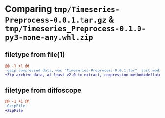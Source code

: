 # Comparing `tmp/Timeseries-Preprocess-0.0.1.tar.gz` & `tmp/Timeseries_Preprocess-0.1.0-py3-none-any.whl.zip`

## filetype from file(1)

```diff
@@ -1 +1 @@
-gzip compressed data, was "Timeseries-Preprocess-0.0.1.tar", last modified: Sun Apr 23 15:47:29 2023, max compression
+Zip archive data, at least v2.0 to extract, compression method=deflate
```

## filetype from diffoscope

```diff
@@ -1 +1 @@
-GzipFile
+ZipFile
```

